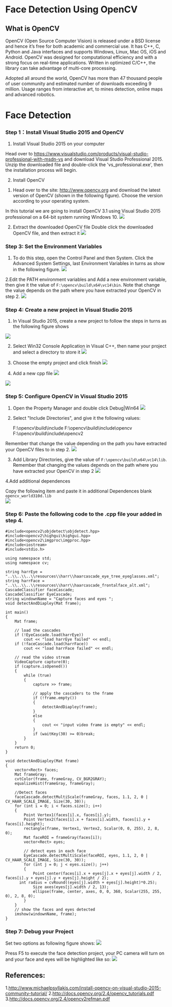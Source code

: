 # Face Detection Using OpenCV

## What is OpenCV
OpenCV (Open Source Computer Vision) is released under a BSD license and hence it’s free for both academic and commercial use. It has C++, C, Python and Java interfaces and supports Windows, Linux, Mac OS, iOS and Android. OpenCV was designed for computational efficiency and with a strong focus on real-time applications. Written in
optimized C/C++, the library can take advantage of multi-core processing.

Adopted all around the world, OpenCV has more than 47 thousand people of user community and estimated number of downloads exceeding 9 million. Usage ranges from interactive art, to mines detection, online maps and advanced robotics.

# Face Detection

### Step 1：Install  Visual Studio 2015 and OpenCV

1. Install Visual Studio 2015 on your computer

Head over to https://www.visualstudio.com/products/visual-studio-professional-with-msdn-vs and download Visual Studio Professional 2015. Unzip the downloaded file and double-click the 'vs_professional.exe', then the installation process will begin.

2. Install OpenCV

1) Head over to the site: http://www.opencv.org and download the latest version of OpenCV (shown in the following figure). Choose the version according to your operating system.

In this tutorial we are going to install OpenCV 3.1 using Visual Studio 2015 professional on a 64-bit system running Windows 10.
![](..\resources\images\imageOpenCVDownload.png)

2) Extract the downloaded OpenCV file
Double click the downloaded OpenCV file, and then extract it
![](..\resources\images\extractOpenCV.png)

### Step 3: Set the Environment Variables

1. To do this step, open the Control Panel and then System. Click the Advanced System Settings, last Environment Variables in turns as show in the following figure.
![](..\resources\images\variables1.png)

2.Edit the PATH environment variables and Add a new environment variable, then give it the value of `F:\opencv\build\x64\vc14\bin`. Note that change the value depends on the path where you have extracted your OpenCV in step 2.
![](..\resources\images\variables2.png)

### Step 4: Create a new project in Visual Studio 2015

1. In Visual Studio 2015, create a new project to follow the steps in turns as the following figure shows

![](..\resources\images\newproject1.png)

2. Select Win32 Console Application in Visual C++, then name your project and select a directory to store it
![](..\resources\images\newproject2.png)

3. Choose the empty project and click finish
![](..\resources\images\newproject3.png)

4. Add a new cpp file
![](..\resources\images\newproject4.png)

![](..\resources\images\newproject5.png)

### Step 5: Configure OpenCV in Visual Studio 2015

1. Open the Property Manager and double click Debug|Win64
![](..\resources\images\property1.png)

2. Select "Include Directories", and give it the following values:

    F:\opencv\build\include
    F:\opencv\build\include\opencv    
    F:\opencv\build\include\opencv2

Remember that change the value depending on the path you have extracted your OpenCV files to in step 2.
![](..\resources\images\property2.png)

3. Add Library Directories, give the value of
`F:\opencv\build\x64\vc14\lib`. Remember that changing the values depends on the path where you have extracted your OpenCV in step 2
![](..\resources\images\property3.png)

4.Add additional dependences

Copy the following item and paste it in additional Dependences blank
`opencv_world310d.lib`  
![](..\resources\images\property4.png)

### Step 6: Paste the following code to the .cpp file your added in step 4.
```
#include<opencv2\objdetect\objdetect.hpp>
#include<opencv2\highgui\highgui.hpp>
#include<opencv2\imgproc\imgproc.hpp>
#include<iostream>
#include<stdio.h>

using namespace std;
using namespace cv;

string harrEye = "..\\..\\..\\resources\\harr\\haarcascade_eye_tree_eyeglasses.xml";
string harrFace = "..\\..\\..\\resources\\harr\\haarcascade_frontalface_alt.xml";
CascadeClassifier faceCascade;
CascadeClassifier EyeCascade;
string windownName = "Capture faces and eyes ";
void detectAndDiapley(Mat frame);

int main()
{
	Mat frame;

	// load the cascades
	if (!EyeCascade.load(harrEye))
		cout << "load harrEye failed" << endl;
	if (!faceCascade.load(harrFace))
		cout << "load harrFace failed" << endl;

	// read the video stream
	VideoCapture capture(0);
	if (capture.isOpened())
	{
		while (true)
		{
			capture >> frame;

			// apply the cascaders to the frame
			if (!frame.empty())
			{
				detectAndDiapley(frame);
			}
			else
			{
				cout << "input video frame is empty" << endl;
			}
			if (waitKey(30) >= 0)break;
		}
	}
	return 0;
}

void detectAndDiapley(Mat frame)
{
	vector<Rect> faces;
	Mat frameGray;
	cvtColor(frame, frameGray, CV_BGR2GRAY);
	equalizeHist(frameGray, frameGray);

	//Detect faces
	faceCascade.detectMultiScale(frameGray, faces, 1.1, 2, 0 | CV_HAAR_SCALE_IMAGE, Size(30, 30));
	for (int i = 0; i < faces.size(); i++)
	{
		Point Vertex1(faces[i].x, faces[i].y);
		Point Vertex2(faces[i].x + faces[i].width, faces[i].y + faces[i].height);
		rectangle(frame, Vertex1, Vertex2, Scalar(0, 0, 255), 2, 8, 0);
		Mat faceROI = frameGray(faces[i]);
		vector<Rect> eyes;

		// detect eyes in each face
		EyeCascade.detectMultiScale(faceROI, eyes, 1.1, 2, 0 | CV_HAAR_SCALE_IMAGE, Size(30, 30));
		for (int j = 0; j < eyes.size(); j++)
		{
			Point center(faces[i].x + eyes[j].x + eyes[j].width / 2, faces[i].y + eyes[j].y + eyes[j].height / 2);			
      int radius = cvRound((eyes[j].width + eyes[j].height)*0.25);
			Size axes(eyes[j].width / 2, 13);
			ellipse(frame, center, axes, 0, 0, 360, Scalar(255, 255, 0), 2, 8, 0);
		}
	}
	// show the faces and eyes detected
	imshow(windownName, frame);
}
```
### Step 7: Debug your Project
Set two options as following figure shows:
![](..\resources\images\SetMode.png)

Press F5 to execute the face detection project, your PC camera will turn on and your face and eyes will be highlighted like so:
![](..\resources\images\Lena.png)

##  References:

  1.http://www.michaelpsyllakis.com/install-opencv-on-visual-studio-2015-community-tutorial/
  2.http://docs.opencv.org/2.4/opencv_tutorials.pdf  
  3.http://docs.opencv.org/2.4/opencv2refman.pdf
